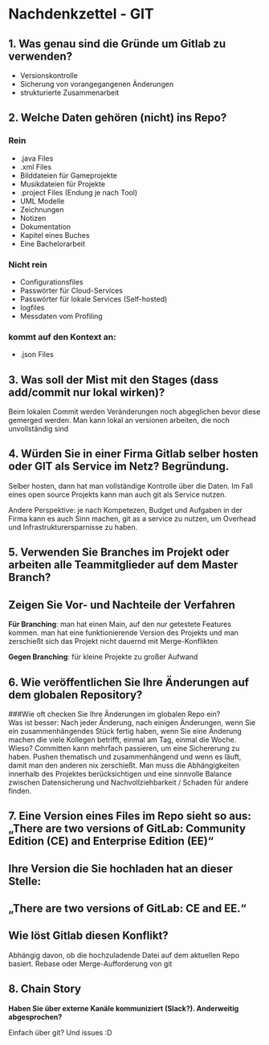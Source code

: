 # Nachdenkzettel - GIT

## 1. Was genau sind die Gründe um Gitlab zu verwenden?
 - Versionskontrolle
 - Sicherung von vorangegangenen Änderungen
 - strukturierte Zusammenarbeit


## 2. Welche Daten gehören (nicht) ins Repo?

### Rein
- .java Files
- .xml Files
- Bilddateien für Gameprojekte
- Musikdateien für Projekte
- .project Files (Endung je nach Tool)
- UML Modelle
- Zeichnungen
- Notizen
- Dokumentation
- Kapitel eines Buches
- Eine Bachelorarbeit
  
### Nicht rein
- Configurationsfiles
- Passwörter für Cloud-Services
- Passwörter für lokale Services (Self-hosted)
- logfiles
- Messdaten vom Profiling

### kommt auf den Kontext an:
- .json Files


## 3. Was soll der Mist mit den Stages (dass add/commit nur lokal wirken)?
Beim lokalen Commit werden Veränderungen noch abgeglichen bevor diese gemerged werden.
Man kann lokal an versionen arbeiten, die noch unvollständig sind


## 4. Würden Sie in einer Firma Gitlab selber hosten oder GIT als Service im Netz? Begründung.
Selber hosten, dann hat man vollständige Kontrolle über die Daten.
Im Fall eines open source Projekts kann man auch git als Service nutzen.

Andere Perspektive: je nach Kompetezen, Budget und Aufgaben in der Firma kann es auch Sinn machen, git as a
service zu nutzen, um Overhead und Infrastrukturersparnisse zu haben.



## 5. Verwenden Sie Branches im Projekt oder arbeiten alle Teammitglieder auf dem Master Branch?
   ## Zeigen Sie Vor- und Nachteile der Verfahren
**Für Branching**: man hat einen Main, auf den nur getestete Features kommen.
man hat eine funktionierende Version des Projekts und man zerschießt sich das Projekt nicht dauernd mit Merge-Konflikten

**Gegen Branching**: für kleine Projekte zu großer Aufwand
   

## 6. Wie veröffentlichen Sie Ihre Änderungen auf dem globalen Repository? 
###Wie oft checken Sie Ihre Änderungen im globalen Repo ein? <br> Was ist besser: Nach jeder Änderung, nach einigen Änderungen, wenn Sie ein zusammenhängendes Stück fertig haben, wenn Sie eine Änderung machen die viele Kollegen betrifft, einmal am Tag, einmal die Woche. <br> Wieso?
Committen kann mehrfach passieren, um eine Sichererung zu haben. Pushen thematisch und zusammenhängend und wenn es
läuft, damit man den anderen nix zerschießt. Man muss die Abhängigkeiten innerhalb des Projektes berücksichtigen
und eine sinnvolle Balance zwischen Datensicherung und Nachvollziehbarkeit / Schaden für andere finden.

   
## 7. Eine Version eines Files im Repo sieht so aus:  „There are two versions of GitLab: Community Edition (CE) and Enterprise Edition (EE)“
## Ihre Version die Sie hochladen hat an dieser Stelle:
## „There are two versions of GitLab: CE and EE.“
## Wie löst Gitlab diesen Konflikt?
Abhängig davon, ob die hochzuladende Datei auf dem aktuellen Repo basiert. Rebase oder Merge-Aufforderung von git


## 8. Chain Story
**Haben Sie über externe Kanäle kommuniziert (Slack?). Anderweitig abgesprochen?**

Einfach über git? Und issues :D
